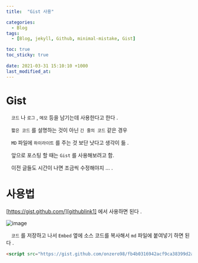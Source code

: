 ```yaml
---
title:  "Gist 사용" 

categories:
  - Blog
tags:
  - [Blog, jekyll, Github, minimal-mistake, Gist]

toc: true
toc_sticky: true
 
date: 2021-03-31 15:10:10 +1000
last_modified_at:
---
```


# Gist

　`코드` 나 `로그` , `메모` 등을 남기는데 사용한다고 한다 .

　`짧은 코드` 를 설명하는 것이 아닌 `긴 줄의 코드` 같은 경우

　`MD` 파일에 `하이라이트` 를 주는 것 보단 낫다고 생각이 듦 .

　앞으로 포스팅 할 때는 `Gist` 를 사용해보려고 함.

　이전 글들도 시간이 나면 조금씩 수정해야지 ... .

# 사용법

[https://gist.github.com/][githublink1] 에서 사용하면 된다 .

[githublink1]: https://gist.github.com/

![image](https://user-images.githubusercontent.com/50429028/113117530-81a0d080-9249-11eb-86b3-c4e32eb5fd79.png)

　`코드` 를 저장하고 나서 `Embed` 옆에 소스 코드를 복사해서 `md` 파일에 붙여넣기 하면 된다 .
```html
<script src="https://gist.github.com/onzero98/fb4b0316942acf9ca38399d2a6b1fe95.js"></script>
```

<script src="https://gist.github.com/onzero98/fb4b0316942acf9ca38399d2a6b1fe95.js"></script>